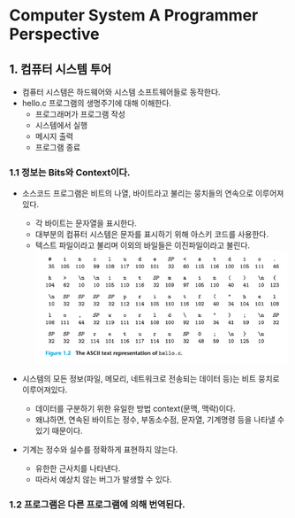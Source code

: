 # Computer System A Programmer Perspective

## 1. 컴퓨터 시스템 투어
- 컴퓨터 시스템은 하드웨어와 시스템 소프트웨어들로 동작한다.
- hello.c 프로그램의 생명주기에 대해 이해한다.
  - 프로그래머가 프로그램 작성
  - 시스템에서 실행
  - 메시지 출력
  - 프로그램 종료

### 1.1 정보는 Bits와 Context이다.
- 소스코드 프로그램은 비트의 나열, 바이트라고 불리는 뭉치들의 연속으로 이루어져있다.
  - 각 바이트는 문자열을 표시한다.
  - 대부분의 컴퓨터 시스템은 문자를 표시하기 위해 아스키 코드를 사용한다.
  - 텍스트 파일이라고 불리며 이외의 바일들은 이진파일이라고 불린다.
![img.png](resource/ascii_representation.png)

- 시스템의 모든 정보(파일, 메모리, 네트워크로 전송되는 데이터 등)는 비트 뭉치로 이루어져있다.
  - 데이터를 구분하기 위한 유일한 방법 context(문맥, 맥락)이다.
  - 왜냐하면, 연속된 바이트는 정수, 부동소수점, 문자열, 기계명령 등을 나타낼 수 있기 때문이다. 
- 기계는 정수와 실수를 정확하게 표현하지 않는다.
  - 유한한 근사치를 나타낸다.
  - 따라서 예상치 않는 버그가 발생할 수 있다.

### 1.2 프로그램은 다른 프로그램에 의해 번역된다.
